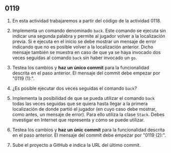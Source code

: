 ## 0119

1. En esta actividad trabajaremos a partir del código de la actividad 0118.

2. Implementa un comando denominado `back`. Este comando se ejecuta sin indicar una segunda palabra y permite al jugador volver a la localización previa. Si e ejecuta en el inicio se debe mostrar un mensaje de error indicando que no es posible volver a la localización anterior. Dicho mensaje también se muestra en caso de que ya se haya invocado dos veces seguidas al comando `back` sin haber invocado un `go`.

3. Testea los cambios y __haz un único commit__ para la funcionalidad descrita en el paso anterior. El mensaje del commit debe empezar por "0119 (1):".

4. ¿Es posible ejecutar dos veces seguidas el comando `back`? 

5. Implementa la posibilidad de que se pueda utilizar el comando `back` todas las veces seguidas que se quiera hasta llegar a la primera localización de donde partió el jugador (en cuyo caso debe mostrar, como antes, un mensaje de error). Para ello utiliza la clase `Stack`. Debes investigar en Internet que representa y cómo se puede utilizar.

6. Testea los cambios y __haz un únic commit__ para la funcionalidad descrita en el paso anterior. El mensaje del commit debe empezar por "0119 (2):".

7. Sube el proyecto a GitHub e indica la URL del último commit.
